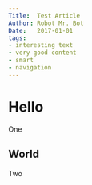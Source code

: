 ```yaml
---
Title:  Test Article
Author: Robot Mr. Bot
Date:   2017-01-01
tags:
- interesting text
- very good content
- smart
- navigation
---
```


# Hello

One

## World

Two
